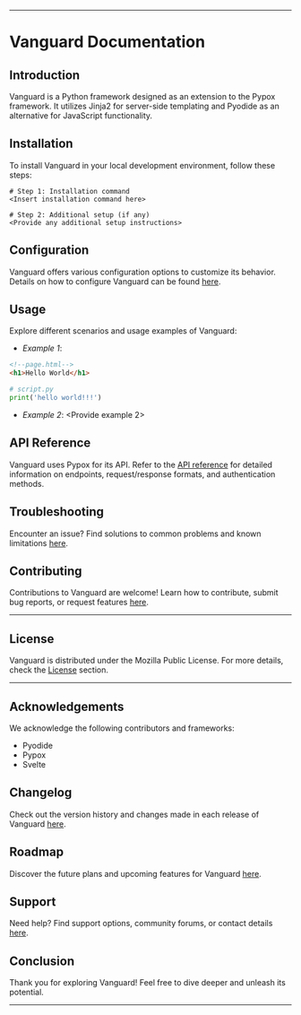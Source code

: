 
---

# Vanguard Documentation

## Introduction
Vanguard is a Python framework designed as an extension to the Pypox framework. It utilizes Jinja2 for server-side templating and Pyodide as an alternative for JavaScript functionality.

## Installation
To install Vanguard in your local development environment, follow these steps:

```
# Step 1: Installation command
<Insert installation command here>

# Step 2: Additional setup (if any)
<Provide any additional setup instructions>
```

## Configuration
Vanguard offers various configuration options to customize its behavior. Details on how to configure Vanguard can be found [here](#configuration).

## Usage
Explore different scenarios and usage examples of Vanguard:

- *Example 1*: 

```html
<!--page.html-->
<h1>Hello World</h1>
```

```python
# script.py
print('hello world!!!')
```

- *Example 2*: <Provide example 2>

## API Reference
Vanguard uses Pypox for its API. Refer to the [API reference](#api-reference) for detailed information on endpoints, request/response formats, and authentication methods.

## Troubleshooting
Encounter an issue? Find solutions to common problems and known limitations [here](#troubleshooting).

## Contributing
Contributions to Vanguard are welcome! Learn how to contribute, submit bug reports, or request features [here](#contributing).

---

## License
Vanguard is distributed under the Mozilla Public License. For more details, check the [License](#license) section.

---

## Acknowledgements
We acknowledge the following contributors and frameworks:

- Pyodide
- Pypox
- Svelte

## Changelog
Check out the version history and changes made in each release of Vanguard [here](#changelog).

## Roadmap
Discover the future plans and upcoming features for Vanguard [here](#roadmap).

## Support
Need help? Find support options, community forums, or contact details [here](#support).

## Conclusion
Thank you for exploring Vanguard! Feel free to dive deeper and unleash its potential.

---
